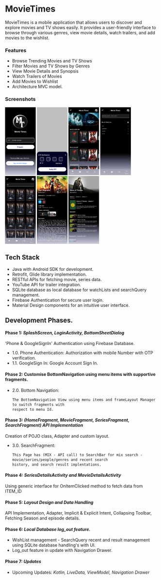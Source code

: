 # MovieTimes

MovieTimes is a mobile application that allows users to discover and explore movies and TV shows easily. It provides a user-friendly interface to browse through various genres, view movie details, watch trailers, and add movies to the wishlist.

### Features
  
- Browse Trending Movies and TV Shows
- Filter Movies and TV Shows by Genres
- View Movie Details and Synopsis
- Watch Trailers of Movies
- Add Movies to Wishlist
- Architecture MVC model.

### Screenshots

<img src="img.png" width="20%" height="20%">  <img src="img_1.png" width="20%" height="20%">  <img src="img_2.png" width="20%" height="20%">  <img src="img_3.png" width="20%" height="20%"> <img src="img_4.png" width="20%" height="20%"> <img src="img_5.png" width="20%" height="20%"> <img src="img_6.png" width="20%" height="20%">
    

## Tech Stack
- Java with Android SDK for development.
- Retrofit, Glide library implementation.
- RESTful APIs for fetching movie, series data.
- YouTube API for trailer integration.
- SQLite database as local database for watchLists and searchQuery management.
- Firebase Authentication for secure user login.
- Material Design components for an intuitive user interface.


## Development Phases.

#### Phase 1: *SplashScreen, LoginActivity, BottomSheetDialog*


'Phone & GoogleSignIn' Authentication using Firebase Database.

* 1.0. Phone Authentication: Authorization with mobile Number with OTP verification. 
* 1.1. GoogleSign In: Google Account Sign In.


#### Phase 2: Customise **BottomNavigation** using menu items with supportive fragments.

* 2.0. Bottom Navigation:

      The BottomNavigation View using menu items and frameLayout Manager to switch fragments with
      respect to menu Id.


#### Phase 3: _(HomeFragment, MovieFragment, SeriesFragment, SearchFragment)_ *API Implementation*


Creation of POJO class, Adapter and custom layout. 

* 3.0. SearchFragment:

      This Page has (MIX - API call) to SearchBar for mix search - movie/series/people/genres and recent search
      history, and search result implentations.


#### Phase 4: *SeriesDetailsActivity and MovieDetailsActivity*
    

Using generic interface for OnItemClicked method to fetch data from ITEM_ID


#### Phase 5: _*Layout Design and Data Handling*_
    

API Implementation, Adapter, Implicit & Explicit Intent, Collapsing Toolbar, Fetching Season and episode details.


#### Phase 6: *Local Database  log_out feature.*

* WishList management - SearchQuery recent and result management using SQLite database handling's with UI.
* Log_out feature in update with Navigation Drawer.


#### Phase 7: *Updates*

* Upcoming Updates: *Kotlin, LiveData, ViewModel, Navigation Drawer*

